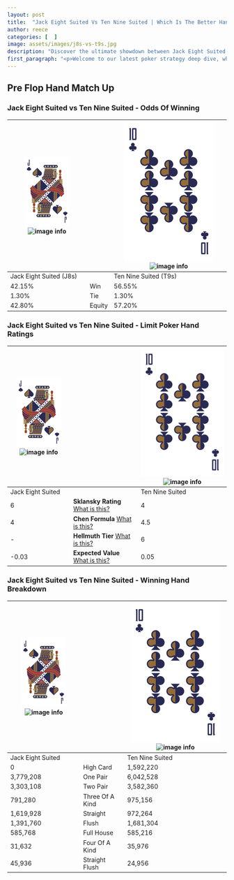 ```yaml
---
layout: post
title:  "Jack Eight Suited Vs Ten Nine Suited | Which Is The Better Hand In Poker? A Complete Guide"
author: reece
categories: [  ]
image: assets/images/j8s-vs-t9s.jpg
description: "Discover the ultimate showdown between Jack Eight Suited and Ten Nine Suited in poker! Uncover the odds, strategies, and scenarios where one hand triumphs over the other. Get ready to up your poker game with this thrilling analysis."
first_paragraph: "<p>Welcome to our latest poker strategy deep dive, where we're pitting two distinct hands against each other in a high-stakes showdown: Jack Eight Suited vs Ten Nine Suited.</p><p>In the dynamic world of poker, every decision counts, and knowing which hand holds the upper hand is key to your success at the table.</p><p>In this article, we'll dissect these two hands, explore the scenarios where one dominates the other, and equip you with the knowledge to make strategic choices that can tip the odds in your favor.</p><p>Get ready to unravel the intriguing dynamics of these poker hands and elevate your game to new heights.</p>"
---
```




[comment]: # (sp0)

## Pre Flop Hand Match Up

<div class="table hand-ratings" markdown="1"> 



### Jack Eight Suited vs Ten Nine Suited - Odds Of Winning


    
| ![image info](assets/images/hand1/J.png) ![image info](assets/images/hand1/8s.png) |  | ![image info](assets/images/hand2/T.png) ![image info](assets/images/hand2/9s.png) |
| -------- | -------- | -------- |
| Jack Eight Suited (J8s) |  | Ten Nine Suited (T9s) |
| 42.15% | Win | 56.55% |
| 1.30% | Tie | 1.30% |
| 42.80% | Equity | 57.20% |




[comment]: # (sp1)



### Jack Eight Suited vs Ten Nine Suited - Limit Poker Hand Ratings


    
| ![image info](assets/images/hand1/J.png) ![image info](assets/images/hand1/8s.png) |  | ![image info](assets/images/hand2/T.png) ![image info](assets/images/hand2/9s.png) |
| -------- | -------- | -------- |
| Jack Eight Suited |  | Ten Nine Suited |
| 6 | **Sklansky Rating** [What is this?](/sklansky-rating-explained) | 4 |
| 4 | **Chen Formula** [What is this?](/chen-formula-explained) | 4.5 |
| - | **Hellmuth Tier** [What is this?](/Hellmuth-tier-explained) | 6 |
| -0.03 | **Expected Value** [What is this?](/expected-value-explained) | 0.05 |




[comment]: # (sp2)



### Jack Eight Suited vs Ten Nine Suited - Winning Hand Breakdown


    
| ![image info](assets/images/hand1/J.png) ![image info](assets/images/hand1/8s.png) |  | ![image info](assets/images/hand2/T.png) ![image info](assets/images/hand2/9s.png) |
| -------- | -------- | -------- |
| Jack Eight Suited |  | Ten Nine Suited |
| 0 | High Card | 1,592,220 |
| 3,779,208 | One Pair | 6,042,528 |
| 3,303,108 | Two Pair | 3,582,360 |
| 791,280 | Three Of A Kind | 975,156 |
| 1,619,928 | Straight | 972,264 |
| 1,391,760 | Flush | 1,681,304 |
| 585,768 | Full House | 585,216 |
| 31,632 | Four Of A Kind | 35,976 |
| 45,936 | Straight Flush | 24,956 |




[comment]: # (sp3)



</div>

[comment]: # (sp4)



[comment]: # (sp5)

